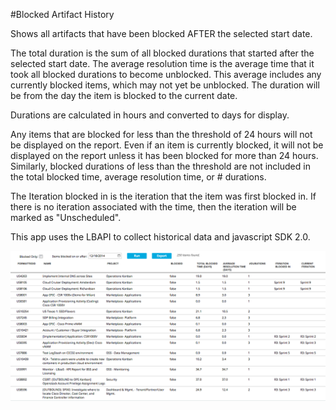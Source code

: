 #Blocked Artifact History

Shows all artifacts that have been blocked AFTER the selected start date.

The total duration is the sum of all blocked durations that started after the selected start date.
The average resolution time is the average time that it took all blocked durations to become unblocked.  This average includes any currently blocked items, which may not yet be unblocked. The duration will be from the day the item is blocked to the current date.

Durations are calculated in hours and converted to days for display.

Any items that are blocked for less than the threshold of 24 hours will not be displayed on the report.  Even if an item is currently blocked, it will not be displayed on the report unless it has been blocked for more than 24 hours.
Similarly, blocked durations of less than the threshold are not included in the total blocked time, average resolution time, or # durations.

The Iteration blocked in is the iteration that the item was first blocked in.  If there is no iteration associated with the time, then the iteration will be marked as "Unscheduled".

This app uses the LBAPI to collect historical data and javascript SDK 2.0.

![ScreenShot](images/blocked-artifact-history.png)